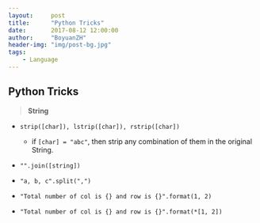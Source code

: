 ```yaml
---
layout:     post
title:      "Python Tricks"
date:       2017-08-12 12:00:00
author:     "BoyuanZH"
header-img: "img/post-bg.jpg"
tags:
    - Language
---
```


## Python Tricks

> **String**

* ```strip([char]), lstrip([char]), rstrip([char])```
	* if ```[char] = "abc"```, then strip any combination of them in the original String.

* ```"".join([string])```
* ```"a, b, c".split(",")```
* ```"Total number of col is {} and row is {}".format(1, 2)```
* ```"Total number of col is {} and row is {}".format(*[1, 2])```


